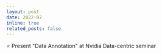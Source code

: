 ```yaml
---
layout: post
date: 2022-07
inline: true
related_posts: false
---
```


:star: Present "Data Annotation" at Nvidia Data-centric seminar
